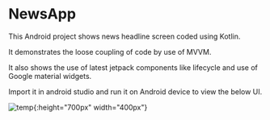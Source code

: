 # NewsApp
This Android project shows news headline screen coded using Kotlin.

It demonstrates the loose coupling of code by use of MVVM.

It also shows the use of latest jetpack components like lifecycle and use of Google material widgets.

Import it in android studio and run it on Android device to view the below UI.

![temp](https://user-images.githubusercontent.com/45541037/134461473-a303dc3d-1a4b-4f9b-8d4f-d9e402842f26.jpg){:height="700px" width="400px"}
